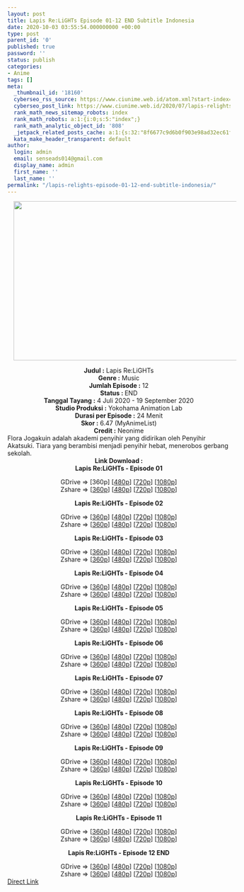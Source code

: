 ```yaml
---
layout: post
title: Lapis Re:LiGHTs Episode 01-12 END Subtitle Indonesia
date: 2020-10-03 03:55:54.000000000 +00:00
type: post
parent_id: '0'
published: true
password: ''
status: publish
categories:
- Anime
tags: []
meta:
  _thumbnail_id: '18160'
  cyberseo_rss_source: https://www.ciunime.web.id/atom.xml?start-index=301&max-results=150
  cyberseo_post_link: https://www.ciunime.web.id/2020/07/lapis-relights-subtitle-indonesia.html
  rank_math_news_sitemap_robots: index
  rank_math_robots: a:1:{i:0;s:5:"index";}
  rank_math_analytic_object_id: '808'
  _jetpack_related_posts_cache: a:1:{s:32:"8f6677c9d6b0f903e98ad32ec61f8deb";a:2:{s:7:"expires";i:1644744581;s:7:"payload";a:0:{}}}
  kata_make_header_transparent: default
author:
  login: admin
  email: senseads014@gmail.com
  display_name: admin
  first_name: ''
  last_name: ''
permalink: "/lapis-relights-episode-01-12-end-subtitle-indonesia/"
---
```

<div class="separator" style="clear: both; text-align: center;"><a href="https://1.bp.blogspot.com/-tDav819_eio/XwE78dSudPI/AAAAAAAAeNw/XbcDv0pnY58t2Elfsrmwu6-y__04T4jqgCLcBGAsYHQ/s1600/Lapis%2BRe%2BLiGHTs.jpg" imageanchor="1" style="margin-left: 1em; margin-right: 1em;"><img border="0" data-original-height="720" data-original-width="1280" height="360" src="{{ site.baseurl }}/assets/2020/10/Lapis%2BRe%2BLiGHTs.jpg" width="640" /></a></div>
<p>
<div style="text-align: center;"><b>Judul</b><b><b>&nbsp;</b>:</b>&nbsp;Lapis Re:LiGHTs</div>
<div style="text-align: center;"><b>Genre :</b>&nbsp;Music</div>
<div style="text-align: center;"><b>Jumlah Episode :</b>&nbsp;12<br /><b>Status :&nbsp;</b>END<br /><b>Tanggal Tayang :</b>&nbsp;4 Juli 2020&nbsp;- 19 September 2020<br /><b>Studio Produksi :</b>&nbsp;Yokohama Animation Lab<br /><b>Durasi per Episode :</b>&nbsp;24 Menit</div>
<div style="text-align: center;"><b>Skor :</b>&nbsp;6.47 (MyAnimeList)<br /><b>Credit :</b>&nbsp;Neonime
<div style="text-align: left;"></div>
</div>
<div style="text-align: center;">
<div style="text-align: left;">Flora Jogakuin adalah akademi penyihir yang didirikan oleh Penyihir Akatsuki. Tiara yang berambisi menjadi penyihir hebat, menerobos gerbang sekolah.</div>
</div>
<div style="text-align: justify;"></div>
<div style="text-align: justify;"></div>
<div style="text-align: center;"><b>Link Download :</b></div>
<div style="text-align: center;"><b>Lapis Re:LiGHTs&nbsp;- Episode 01</b></p>
<div style="text-align: center;">GDrive =&gt; [360p] [<a href="https://drive.google.com/uc?export=download&amp;id=14_otAbXNQXjzFMSZZ2OMseVse6HLIr1T" target="_blank" rel="noopener">480p</a>] [<a href="https://drive.google.com/uc?export=download&amp;id=130J5EPAvmvMDcP1mn2Z_I2upl8anhXC1" target="_blank" rel="noopener">720p</a>] [<a href="https://drive.google.com/uc?export=download&amp;id=1e78z_RCYmHW7Uiww_lcIf6mIlFXLkGo5" target="_blank" rel="noopener">1080p</a>]<br />Zshare =&gt; [<a href="https://www111.zippyshare.com/v/9XsOFCri/file.html" target="_blank" rel="noopener">360p</a>] [<a href="https://www91.zippyshare.com/v/7jBp1RlA/file.html" target="_blank" rel="noopener">480p</a>] [<a href="https://www115.zippyshare.com/v/9zlKGu2N/file.html" target="_blank" rel="noopener">720p</a>] [<a href="https://www94.zippyshare.com/v/03CJk4pc/file.html" target="_blank" rel="noopener">1080p</a>]</p>
<p><b>Lapis Re:LiGHTs&nbsp;- Episode 02</b></p>
<div style="text-align: center;">GDrive =&gt; [<a href="https://acefile.co/f/25984876/neonime_lapisrlights-02v2-360p-zip" target="_blank" rel="noopener">360p</a>] [<a href="https://drive.google.com/uc?export=download&amp;id=1HAcGEVvb1qqFVPVv9QcELucjWSEa2hIw" target="_blank" rel="noopener">480p</a>] [<a href="https://drive.google.com/uc?export=download&amp;id=1RfzupO6IkuK9Wa6jlxQ6Z3ZtSTzD64FI" target="_blank" rel="noopener">720p</a>] [<a href="https://drive.google.com/uc?export=download&amp;id=1fWeLrNwa_oPi2Fic2V0ZUWjkw_spnOl_" target="_blank" rel="noopener">1080p</a>]<br />Zshare =&gt; [<a href="https://www120.zippyshare.com/v/ZOSdf9bp/file.html" target="_blank" rel="noopener">360p</a>] [<a href="https://www21.zippyshare.com/v/6V9dzNLw/file.html" target="_blank" rel="noopener">480p</a>] [<a href="https://www110.zippyshare.com/v/Y7k5fJES/file.html" target="_blank" rel="noopener">720p</a>] [<a href="https://www39.zippyshare.com/v/PO16IW9Z/file.html" target="_blank" rel="noopener">1080p</a>]</p>
<p><b>Lapis Re:LiGHTs&nbsp;- Episode 03</b></p>
<div style="text-align: center;">GDrive =&gt; [<a href="https://acefile.co/f/26294746/neonime_lapisrlights-03-360p-zip" target="_blank" rel="noopener">360p</a>] [<a href="https://drive.google.com/uc?export=download&amp;id=1Jbjt3sm6jFGuNVrbofHJAAcllwzJWCeg" target="_blank" rel="noopener">480p</a>] [<a href="https://drive.google.com/uc?export=download&amp;id=10kDPFSMEwqC0HqE20j9a0yucUFl_PsEM" target="_blank" rel="noopener">720p</a>] [<a href="https://drive.google.com/uc?export=download&amp;id=1MKcu5ChHY5Ozfrn8X3JzuMlhzTHSNgVy" target="_blank" rel="noopener">1080p</a>]<br />Zshare =&gt; [<a href="https://www50.zippyshare.com/v/IPnVU6k6/file.html" target="_blank" rel="noopener">360p</a>] [<a href="https://www4.zippyshare.com/v/ouH6dByq/file.html" target="_blank" rel="noopener">480p</a>] [<a href="https://www14.zippyshare.com/v/6ao1lk7M/file.html" target="_blank" rel="noopener">720p</a>] [<a href="https://www75.zippyshare.com/v/66jwboNG/file.html" target="_blank" rel="noopener">1080p</a>]</p>
<p><b>Lapis Re:LiGHTs&nbsp;- Episode 04</b></p>
<div style="text-align: center;">GDrive =&gt; [<a href="https://acefile.co/f/26595773/neonime_lapisrlights-04v2-360p-zip" target="_blank" rel="noopener">360p</a>] [<a href="https://drive.google.com/uc?export=download&amp;id=1iZ5r0jRg4K5uONislArgRsJ4fP283pGN" target="_blank" rel="noopener">480p</a>] [<a href="https://drive.google.com/uc?export=download&amp;id=18PonaRffTmmsEPoR3z7D9Xv4lGU4z4NL" target="_blank" rel="noopener">720p</a>] [<a href="https://drive.google.com/uc?export=download&amp;id=154rs48UGs5RYmxQ3LU1zT6cwvE4OErZ8" target="_blank" rel="noopener">1080p</a>]<br />Zshare =&gt; [<a href="https://www85.zippyshare.com/v/MOGkbaud/file.html" target="_blank" rel="noopener">360p</a>] [<a href="https://www86.zippyshare.com/v/1LX9x0ee/file.html" target="_blank" rel="noopener">480p</a>] [<a href="https://www114.zippyshare.com/v/wJpANnyM/file.html" target="_blank" rel="noopener">720p</a>] [<a href="https://www95.zippyshare.com/v/1JxgTWfI/file.html" target="_blank" rel="noopener">1080p</a>]</p>
<p><b>Lapis Re:LiGHTs&nbsp;- Episode 05</b></p>
<div style="text-align: center;">GDrive =&gt; [<a href="https://drive.google.com/uc?export=download&amp;id=1yvAHrUHRIysHKS4RPiycpxEjpQAC3SqU" target="_blank" rel="noopener">360p</a>] [<a href="https://drive.google.com/uc?export=download&amp;id=1t1Xw87pA-lWNZy1xeZciHT5m4ULquqWz" target="_blank" rel="noopener">480p</a>] [<a href="https://drive.google.com/uc?export=download&amp;id=1EP6ZrNh9dvUVJUCJjTZiVZxQ6JLyx4fP" target="_blank" rel="noopener">720p</a>] [<a href="https://drive.google.com/uc?export=download&amp;id=1wMm6FSlqjHAv6GvvH_6EIXBgkeb0VrFK" target="_blank" rel="noopener">1080p</a>]<br />Zshare =&gt; [<a href="https://www78.zippyshare.com/v/aBcjkoPx/file.html" target="_blank" rel="noopener">360p</a>] [<a href="https://www38.zippyshare.com/v/9KtutXy3/file.html" target="_blank" rel="noopener">480p</a>] [<a href="https://www42.zippyshare.com/v/J7q6o5gY/file.html" target="_blank" rel="noopener">720p</a>] [<a href="https://www61.zippyshare.com/v/rfSt7W31/file.html" target="_blank" rel="noopener">1080p</a>]</p>
<p><b>Lapis Re:LiGHTs&nbsp;- Episode 06</b></p>
<div style="text-align: center;">GDrive =&gt; [<a href="https://acefile.co/f/27208042/neonime_lapisrlights-06-360p-zip" target="_blank" rel="noopener">360p</a>] [<a href="https://drive.google.com/uc?export=download&amp;id=1WwAUA-HujUL08GYZtcqkoH2eToYvhk3w" target="_blank" rel="noopener">480p</a>] [<a href="https://drive.google.com/uc?export=download&amp;id=1ZB7_KyoWw-QmLBgbj3jDcX8GLoQzFa5J" target="_blank" rel="noopener">720p</a>] [<a href="https://drive.google.com/uc?export=download&amp;id=1gZhTpJXyIVo0xQU2U3Z25Ax8fWY39KLv" target="_blank" rel="noopener">1080p</a>]<br />Zshare =&gt; [<a href="https://www76.zippyshare.com/v/lIHflpsA/file.html" target="_blank" rel="noopener">360p</a>] [<a href="https://www14.zippyshare.com/v/KtU45FwV/file.html" target="_blank" rel="noopener">480p</a>] [<a href="https://www100.zippyshare.com/v/TtHGlZnr/file.html" target="_blank" rel="noopener">720p</a>] [<a href="https://www86.zippyshare.com/v/3JGU9vID/file.html" target="_blank" rel="noopener">1080p</a>]</p>
<p><b>Lapis Re:LiGHTs&nbsp;- Episode 07</b></p>
<div style="text-align: center;">GDrive =&gt; [<a href="https://acefile.co/f/27522305/neonime_lapisrlights-07-360p-zip" target="_blank" rel="noopener">360p</a>] [<a href="https://drive.google.com/uc?export=download&amp;id=1yxmhZ_FaLGxCPffCi0OsXkseU2SINE7v" target="_blank" rel="noopener">480p</a>] [<a href="https://drive.google.com/uc?export=download&amp;id=1B-AhwtXYoBessNk7znU58Eu0Au7bIW3b" target="_blank" rel="noopener">720p</a>] [<a href="https://drive.google.com/uc?export=download&amp;id=1G-zqR5QRLJGvioADo9Gpa0QLhfaQGNra" target="_blank" rel="noopener">1080p</a>]<br />Zshare =&gt; [<a href="https://www56.zippyshare.com/v/h7qAdMNg/file.html" target="_blank" rel="noopener">360p</a>] [<a href="https://www42.zippyshare.com/v/lCCNdue6/file.html" target="_blank" rel="noopener">480p</a>] [<a href="https://www27.zippyshare.com/v/EyJ2yd2v/file.html" target="_blank" rel="noopener">720p</a>] [<a href="https://www15.zippyshare.com/v/WY3WLTMF/file.html" target="_blank" rel="noopener">1080p</a>]</p>
<p><b>Lapis Re:LiGHTs&nbsp;- Episode 08</b></p>
<div style="text-align: center;">GDrive =&gt; [<a href="https://acefile.co/f/27810475/neonime_lapisrlights-08-360p-zip" target="_blank" rel="noopener">360p</a>] [<a href="https://drive.google.com/uc?export=download&amp;id=1Ob7LT1qss2HH9kzLiLzDJkemTW9crxzL" rel="noopener" target="_blank">480p</a>] [<a href="https://drive.google.com/uc?export=download&amp;id=1Gn94xMLTrJVBE62oRz3ID11CqUXm_Boi" target="_blank" rel="noopener">720p</a>] [<a href="https://drive.google.com/uc?export=download&amp;id=1DPbZ3lynhuRs3HpXZzK0_RZafx7n_FJ9" target="_blank" rel="noopener">1080p</a>]<br />Zshare =&gt; [<a href="https://www54.zippyshare.com/v/WWkoFGR8/file.html" target="_blank" rel="noopener">360p</a>] [<a href="https://www37.zippyshare.com/v/n7owvPwb/file.html" target="_blank" rel="noopener">480p</a>] [<a href="https://www77.zippyshare.com/v/QTTqy8CG/file.html" target="_blank" rel="noopener">720p</a>] [<a href="https://www32.zippyshare.com/v/Js6NQLI0/file.html" target="_blank" rel="noopener">1080p</a>]</p>
<p><b>Lapis Re:LiGHTs&nbsp;- Episode 09</b></p>
<div style="text-align: center;">GDrive =&gt; [<a href="https://acefile.co/f/28106699/neonime_lapisrlights-09-360p-zip" target="_blank" rel="noopener">360p</a>] [<a href="https://drive.google.com/uc?export=download&amp;id=1AafHGnCjWx_9c9rnBLLkusgltJkHUNTL" target="_blank" rel="noopener">480p</a>] [<a href="https://drive.google.com/uc?export=download&amp;id=1v9quBxTSd-GujuCa7eKcB5uU-Rj4hqBV" target="_blank" rel="noopener">720p</a>] [<a href="https://drive.google.com/uc?export=download&amp;id=1VBrIycaAW6v6CIAzmoJ2yoHWepIAssS1" target="_blank" rel="noopener">1080p</a>]<br />Zshare =&gt; [<a href="https://www55.zippyshare.com/v/OF8DNeZE/file.html" target="_blank" rel="noopener">360p</a>] [<a href="https://www68.zippyshare.com/v/Rtb2de23/file.html" target="_blank" rel="noopener">480p</a>] [<a href="https://www21.zippyshare.com/v/yGkcer22/file.html" target="_blank" rel="noopener">720p</a>] [<a href="https://www43.zippyshare.com/v/kD4k8QP8/file.html" target="_blank" rel="noopener">1080p</a>]</p>
<p><b>Lapis Re:LiGHTs&nbsp;- Episode 10</b></p>
<div style="text-align: center;">GDrive =&gt; [<a href="https://drive.google.com/uc?export=download&amp;id=1tvBN4eI3gA2xL2PNdn2sppGqAjGMusTF" target="_blank" rel="noopener">360p</a>] [<a href="https://drive.google.com/uc?export=download&amp;id=1tvBN4eI3gA2xL2PNdn2sppGqAjGMusTF" target="_blank" rel="noopener">480p</a>] [<a href="https://drive.google.com/uc?export=download&amp;id=1g1t-xyGBicitNgZXzkgjNZn-4c2hxucp" target="_blank" rel="noopener">720p</a>] [<a href="https://drive.google.com/uc?export=download&amp;id=1aIwnxYB2X_ihpUreA1PpzgI716ydu0TR" target="_blank" rel="noopener">1080p</a>]<br />Zshare =&gt; [<a href="https://mir.cr/1HUDTPGF" target="_blank" rel="noopener">360p</a>] [<a href="https://www7.zippyshare.com/v/bO1J4GPC/file.html" target="_blank" rel="noopener">480p</a>] [<a href="https://www23.zippyshare.com/v/mcXwph71/file.html" target="_blank" rel="noopener">720p</a>] [<a href="https://www73.zippyshare.com/v/t7aA3Smp/file.html" target="_blank" rel="noopener">1080p</a>]</p>
<p><b>Lapis Re:LiGHTs&nbsp;- Episode 11</b></p>
<div style="text-align: center;">GDrive =&gt; [<a href="https://acefile.co/f/28686753/neonime_lapisrlights-11-360p-zip" target="_blank" rel="noopener">360p</a>] [<a href="https://drive.google.com/uc?export=download&amp;id=1r7-htkJT9SOwSvJIF7d7OaxkkxBbZLZy" target="_blank" rel="noopener">480p</a>] [<a href="https://drive.google.com/uc?export=download&amp;id=1Z3PwQ3IoSLm3wws8ga7_o2P0weL9xLlJ" target="_blank" rel="noopener">720p</a>] [<a href="https://drive.google.com/uc?export=download&amp;id=1eAJYezah6Fi49WdfLhF5crjJWm7oB8ws" target="_blank" rel="noopener">1080p</a>]<br />Zshare =&gt; [<a href="https://www104.zippyshare.com/v/idjlyMBi/file.html" target="_blank" rel="noopener">360p</a>] [<a href="https://www98.zippyshare.com/v/kMzJPe4Z/file.html" target="_blank" rel="noopener">480p</a>] [<a href="https://www114.zippyshare.com/v/Ed0vchFC/file.html" target="_blank" rel="noopener">720p</a>] [<a href="https://www33.zippyshare.com/v/okwhX3y1/file.html" target="_blank" rel="noopener">1080p</a>]</p>
<p><b>Lapis Re:LiGHTs&nbsp;- Episode 12 END</b></p>
<div style="text-align: center;">GDrive =&gt; [<a href="https://acefile.co/f/29002977/neonime_lapisrlights-12-end-360p-zip" target="_blank" rel="noopener">360p</a>] [<a href="https://drive.google.com/uc?export=download&amp;id=1iRLwj9QQC73fG1UBL34WQBHmoCdVML36" target="_blank" rel="noopener">480p</a>] [<a href="https://drive.google.com/uc?export=download&amp;id=1vSCVpo53l7c-4Wuv1hMnLHu-ecJ_Gkrx" target="_blank" rel="noopener">720p</a>] [<a href="https://drive.google.com/uc?export=download&amp;id=1DiZEI-SE2JwgBQrrrwHY4vfYG7Ka8iyv" target="_blank" rel="noopener">1080p</a>]<br />Zshare =&gt; [<a href="https://www74.zippyshare.com/v/szzZjISi/file.html" target="_blank" rel="noopener">360p</a>] [<a href="https://www101.zippyshare.com/v/map3WKMs/file.html" target="_blank" rel="noopener">480p</a>] [<a href="https://www43.zippyshare.com/v/AgRa8Klf/file.html" target="_blank" rel="noopener">720p</a>] [<a href="https://www32.zippyshare.com/v/zdeHgdgh/file.html" target="_blank" rel="noopener">1080p</a>]</div>
</div>
</div>
</div>
</div>
</div>
</div>
</div>
</div>
</div>
</div>
</div>
</div>
<link rel="stylesheet" href="https://cdnjs.cloudflare.com/ajax/libs/font-awesome/4.7.0/css/font-awesome.min.css" />
<div class="divbtn"> <a href="https://handymansurrender.com/fihup8buzv?key=94550f7ce39444073321dde3b8782f97" class="btn"><i class="fa fa-download"></i> Direct Link</a> </div>
